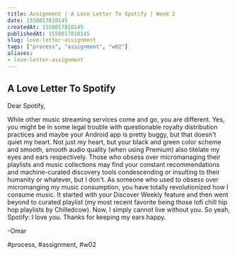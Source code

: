 ```yaml
---
title: Assignment | A Love Letter To Spotify | Week 2
date: 1550017810145
createdAt: 1550017810145
publishedAt: 1550017810145
slug: love-letter-assignment
tags: ["process", "assignment", "w02"]
aliases:
- love-letter-assignment
---
```


## A Love Letter To Spotify

Dear Spotify,

While other music streaming services come and go, you are different. Yes, you might be in some legal trouble with questionable royalty distribution practices and maybe your Android app is pretty buggy, but that doesn't quiet my heart. Not just my heart, but your black and green color scheme and smooth, smooth audio quality (when using Premium) also titelate my eyes and ears respectively. Those who obsess over micromanaging their playlists and music collections may find your constant recommendations and machine-curated discovery tools condescending or insulting to their humanity or whatever, but I don't. As someone who used to obsess over micromanging my music consumption, you have totally revolutionized how I consume music. It started with your Discover Weekly feature and then went beyond to curated playlist (my most recent favorite being those lofi chill hip hop playlists by Chilledcow). Now, I simply cannot live without you. So yeah, Spotify: I love you. Thanks for keeping my ears happy.

-Omar

#process, #assignment, #w02
